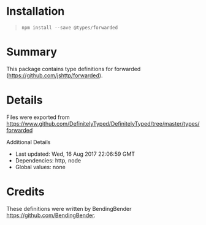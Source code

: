 # Installation
> `npm install --save @types/forwarded`

# Summary
This package contains type definitions for forwarded (https://github.com/jshttp/forwarded).

# Details
Files were exported from https://www.github.com/DefinitelyTyped/DefinitelyTyped/tree/master/types/forwarded

Additional Details
 * Last updated: Wed, 16 Aug 2017 22:06:59 GMT
 * Dependencies: http, node
 * Global values: none

# Credits
These definitions were written by BendingBender <https://github.com/BendingBender>.

